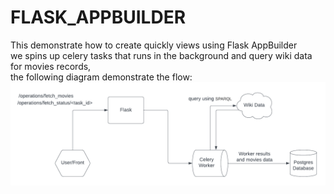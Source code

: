 # FLASK_APPBUILDER

This demonstrate how to create quickly views using Flask AppBuilder  
we spins up celery tasks that runs in the background and query wiki data for movies records,  
the following diagram demonstrate the flow:  
![Alt text](flask_app_builder.png)
